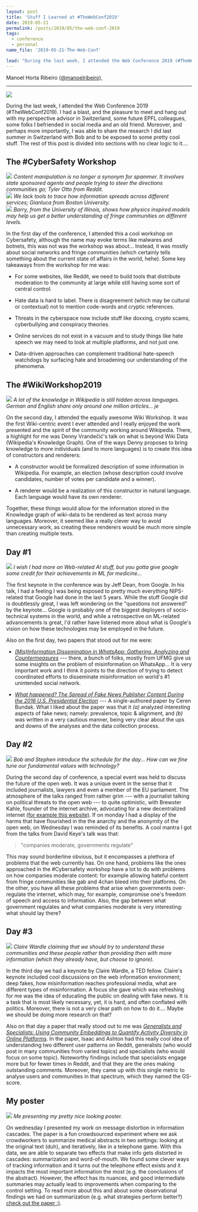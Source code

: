 ```yaml
---
layout: post
title: 'Stuff I Learned at #TheWebConf2019'
date: 2019-05-21
permalink: /posts/2019/05/the-web-conf-2019
tags:
  - conference
  - personal
name_file: '2019-05-21-The-Web-Conf'

lead: "During the last week, I attended the Web Conference 2019 (#TheWebConf2019). I had a blast, and the pleasure to meet and hang out with my perspective advisor in Switzerland, some future EPFL colleagues, some folks I befriended in social media and an old friend. Moreover, and perhaps more importantly, I was able to share the research I did last summer in Switzerland with Bob and to be exposed to some pretty cool stuff. The rest of this post is divided into sections with no clear logic to it"
---
```


Manoel Horta Ribeiro ([@manoelribeiro]((https://twitter.com/manoelribeiro))),

---

<img src="{{ site.baseurl }}/images/2019-05-21-The-Web-Conf/webconf.jpeg" >
<em></em>
 
During the last week, I attended the Web Conference 2019 (#TheWebConf2019). I had a blast, and the pleasure to meet and hang out with my perspective advisor in Switzerland, some future EPFL colleagues, some folks I befriended in social media and an old friend. Moreover, and perhaps more importantly, I was able to share the research I did last summer in Switzerland with Bob and to be exposed to some pretty cool stuff. The rest of this post is divided into sections with no clear logic to it….

## The #CyberSafety Workshop

<div class="carousel">
<div>
<img src="{{ site.baseurl }}/images/2019-05-21-The-Web-Conf/otto.jpg_large" >
<em>Content manipulation is no longer a synonym for spammer. It involves state sponsored agents and people trying to steer the directions communities go; Tyler Otto from Reddit.</em>
</div>

<div>
<img src="{{ site.baseurl }}/images/2019-05-21-The-Web-Conf/gianluca.jpg_large" >
<em>We lack tools to trace how information spreads across different services; Gianluca from Boston University.</em>
</div>
    
<div>
<img src="{{ site.baseurl }}/images/2019-05-21-The-Web-Conf/barry.jpg_large" >
<em>Barry, from the University of Illinois, shows how physics inspired models may help us get a better understanding of fringe communities on different levels.</em>
</div></div>

In the first day of the conference, I attended this a cool workshop on Cybersafety, although the name may evoke terms like malwares and botnets, this was not was the workshop was about... Instead, it was mostly about social networks and fringe communities (which certainly tells something about the current state of affairs in the world, hehe). Some key takeaways from the workshop for me was:

- For some websites, like Reddit, we need to build tools that distribute moderation to the community at large while still having some sort of central control.

- Hate data is hard to label. There is disagreement (which may be cultural or contextual) not to mention code-words and cryptic references.

- Threats in the cyberspace now include stuff like doxxing, crypto scams, cyberbullying and conspiracy theories.

- Online services do not exist in a vacuum and to study things like hate speech we may need to look at multiple platforms, and not just one.

- Data-driven approaches can complement traditional hate-speech watchdogs by surfacing hate and broadening our understanding of the phenomena.


## The #WikiWorkshop2019

<img src="{{ site.baseurl }}/images/2019-05-21-The-Web-Conf/denny.jpg_large" >
<em>A lot of the knowledge in Wikipedia is still hidden across languages. German and English share only around one million articles... je</em>

On the second day, I attended the equally awesome Wiki Workshop.
It was the first Wiki-centric event I ever attended and I really enjoyed the work presented and the spirit of the community working around Wikipedia.
 There, a highlight for me was Denny Vrandečić's talk on what is beyond Wiki Data (Wikipedia's Knowledge Graph). One of the ways Denny proposes to bring knowledge to more individuals (and to more languages) is to create this idea of constructors and renderers:
 
 - A constructor would be formalized description of some information in Wikipedia. For example, an election (whose description could involve candidates, number of votes per candidate and a winner).
 
 - A renderer would be a realization of this constructor in natural language. Each language would have its own renderer. 
 
Together, these things would allow for the information stored in the Knowledge graph of wiki-data to be rendered as text across many languages. Moreover, it seemed like a really clever way to avoid unnecessary work, as creating these renderers would be much more simple than creating multiple texts.
  
## Day #1


<img src="{{ site.baseurl }}/images/2019-05-21-The-Web-Conf/jeff.png" >
<em>I wish I had more on Web-related AI stuff, but you gotta give google some credit for their achievements in ML for medicine...</em>

The first keynote in the conference was by Jeff Dean, from Google. In his talk, I had a feeling I was being exposed to pretty much everything NIPS-related that Google had done in the last 5 years. While the stuff Google did is doubtlessly great, I was left wondering on the "questions not answered" by the keynote... Google is probably one of the biggest deployers of socio-technical systems in the world, and while a retrospective on ML-related advancements is great, I'd rather have listened more about what is Google's vision on how these technologies may be employed in the future.

Also on the first day, two papers that stood out for me were:
 
 - [*(Mis)Information Dissemination in WhatsApp: Gathering, Analyzing and Countermeasures*](https://dl.acm.org/citation.cfm?id=3313688) --- there, a bunch of folks, mostly from UFMG give us some insights on the problem of misinformation on WhatsApp... It is very important work and I think it points to the direction of trying to detect coordinated efforts to disseminate misinformation on world's #1 unintended social network.
 
 - [*What happened? The Spread of Fake News Publisher Content
During the 2016 U.S. Presidential Election*](https://dl.acm.org/citation.cfm?id=3313721) --- A single-authored paper by Ceren Bundak. What I liked about the paper was that it *(a)* analyzed interesting aspects of fake news; namely: prevalence, topic & alignment, and *(b)* was written in a very cautious manner, being very clear about the ups and downs of the analyses and the data collection process.




## Day #2
<img src="{{ site.baseurl }}/images/2019-05-21-The-Web-Conf/openweb.jpg_large" >
<em>Bob and Stephen introduce the schedule for the day... How can we fine tune our fundamental values with technology?</em>

During the second day of conference, a special event was held to discuss the future of the open web. It was a unique  event in the sense that it included journalists, lawyers and even a member of the EU parliament. The atmosphere of the talks ranged from rather grim --- with a journalist talking on political threats to the open web --- to quite optimistic, with Brewster Kahle, founder of the internet archive, advocating for a new decentralized internet [(for example this website)](https://dweb.archive.org/). If on monday I had a display of the harms that have flourished in the the anarchy and the anonymity of the open web, on Wednesday I was reminded of its benefits. A cool mantra I got from the talks from David Keye's talk was that:

> "companies moderate, governments regulate"

This may sound borderline obvious, but it encompasses a plethora of problems that the web currently has. On one hand, problems like the ones approached in the #Cybersafety workshop have a lot to do with problems on how companies moderate content: for example allowing hateful content from fringe communities like gab and 4chan bleed into their platforms. On the other, you have all these problems that arise when governments over-regulate the internet, which may, for example, compromise one's freedom of speech and access to information. Also, the gap between what government regulates and what companies moderate is very interesting: what should lay there?

## Day #3
<img src="{{ site.baseurl }}/images/2019-05-21-The-Web-Conf/claire.png" >
<em>Claire Wardle claiming that we should try to understand these communities and these people rather than providing then with more information (which they already have, but choose to ignore).</em>

In the third day we had a keynote by Claire Wardle, a TED fellow. Claire's keynote included cool discussions on the  web information environment; deep fakes, how misinformation reaches professional media, what are different types of misinformation. A focus she gave which was refreshing for me was the idea of educating the public on dealing with fake news. It is a task that is most likely necessary, yet, it is hard, and often conflated with politics. Moreover, there is not a very clear path on how to do it.... Maybe we should be doing more research on that?

Also on that day a paper that really stood out to me was [*Generalists and Specialists: Using Community Embeddings to Quantify Activity Diversity in Online Platforms*](https://dl.acm.org/citation.cfm?id=3313729). In the paper, Isaac and Ashton had this really cool idea of understanding two different user patterns on Reddit, generalists (who would post in many communities from varied topics) and specialists (who would focus on some topic). Noteworthy findings include that specialists engage more but for fewer times in Reddit, and that they are the ones making outstanding comments. Moreover, they came up with this single metric to analyse users and communities in that spectrum, which they named the GS-score.


## My poster

<img src="{{ site.baseurl }}/images/2019-05-21-The-Web-Conf/me.jpg" >
<em>Me presenting my pretty nice looking poster.</em>

On wednesday I presented my work on message distortion in information cascades. The paper is a fun crowdsourced experiment where we ask crowdworkers to summarize medical abstracts in two settings: looking at the original text (duh), and iteratively, like in a telephone game. With this data, we are able to separate two effects that make info gets distorted in cascades: summarization and word-of-mouth. We found some clever ways of tracking information and it turns out the telephone effect exists and it impacts the most important information the most (e.g. the conclusions of the abstract). However, the effect has its nuances, and good intermediate summaries may actually lead to improvements when comparing to the control setting. To read more about this and about some observational findings we had on summarization (e.g. what strategies perform better?) [check out the paper :)](https://arxiv.org/pdf/1902.09197.pdf).


